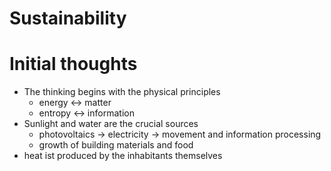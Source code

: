 # Sustainability

# Initial thoughts

- The thinking begins with the physical principles
  -  energy <-> matter
  -  entropy <-> information
- Sunlight and water are the crucial sources
  - photovoltaics -> electricity -> movement and information processing
  - growth of building materials and food
- heat ist produced by the inhabitants themselves
